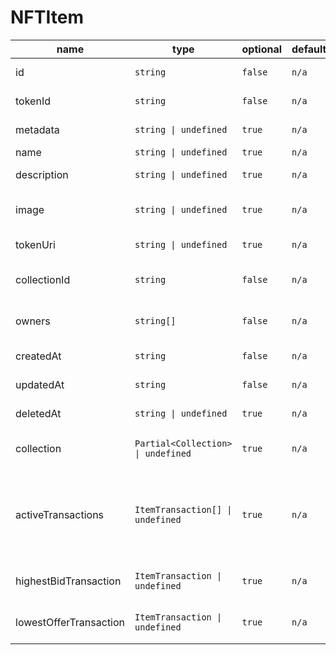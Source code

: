 # NFTItem

| name | type | optional | default | description |
| - | - | - | - | - |
| id | `string` | `false` | `n/a` | Standard HYPR NFT id |
| tokenId | `string` | `false` | `n/a` | The token id of NFT |
| metadata | `string \| undefined` | `true` | `n/a` | Metadata of NFT |
| name | `string \| undefined` | `true` | `n/a` | NFT Name |
| description | `string \| undefined` | `true` | `n/a` | NFT Description |
| image | `string \| undefined` | `true` | `n/a` | NFT Image (jpeg, jpg, png, GIF) |
| tokenUri | `string \| undefined` | `true` | `n/a` | Standard NFT Token URI |
| collectionId | `string` | `false` | `n/a` | Standard HYPR NFT collection id |
| owners | `string[]` | `false` | `n/a` | The owners (only 1 length if ERC721) |
| createdAt | `string` | `false` | `n/a` | NFT created date |
| updatedAt | `string` | `false` | `n/a` | NFT updated date |
| deletedAt | `string \| undefined` | `true` | `n/a` | NFT deleted date |
| collection | `Partial<Collection> \| undefined` | `true` | `n/a` | Collection data of it's NFT |
| activeTransactions | `ItemTransaction[] \| undefined` | `true` | `n/a` | NFT Transaction (should be show if you're includes `transactions`) |
| highestBidTransaction | `ItemTransaction \| undefined` | `true` | `n/a` | NFT transactions data on HYPR |
| lowestOfferTransaction | `ItemTransaction \| undefined` | `true` | `n/a` | NFT transactions data on HYPR |
